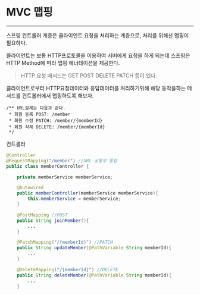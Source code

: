 #  MVC 맵핑

---

스프링 컨트롤러 계층은 클라이언트 요청을 처리하는 계층으로, 처리를 위해선 맵핑이 필요하다. 

클라이언트는 보통 HTTP프로토콜을 이용하여 서버에게 요청을 하게 되는데 스프링은 HTTP Method에 따라 맵핑 에너테이션을 제공한다.

>  HTTP 요청 메서드는 GET POST DELETE PATCH 등이 있다.

클라이언트로부터 HTTP요청데이터와 응답데이터를 처리하기위해 해당 동작을하는 메서드를 컨트롤러에서 맵핑하도록 해보자.



```
/** URL설계는 다음과 같다.
 * 회원 등록 POST: /member
 * 회원 수정 PATCH: /member/{memberId}
 * 회원 삭제 DELETE: /member/{memberId}
 */
```

컨트롤러

~~~JAVA
@Controller
@RequestMapping("/member") //URL 공통부 통합
public class memberController {

    private memberService memberService;

    @Autowired
    public memberController(memberService memberService){
        this.memberService = memberService;
    }

    @PostMapping //POST
    public String joinMember(){
        ...
    }

    @PatchMapping("/{memberId}") //PATCH
    public String updateMember(@PathVariable String memberId){
        ...
    }

    @DeleteMapping("/{memberId}") //DELETE
    public String deleteMember(@PathVariable String memberId){
        ...
    }
~~~





